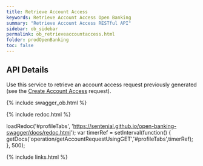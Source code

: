 ```yaml
---
title: Retrieve Account Access
keywords: Retrieve Account Access Open Banking 
summary: "Retrieve Account Access RESTful API"
sidebar: ob_sidebar
permalink: ob_retrieveaccountaccess.html
folder: prodOpenBanking
toc: false
---
```


## API Details

Use this service to retrieve an account access request previously generated (see the [Create Account Access](ob_createaccountaccess.html) request). 

{% include swagger_ob.html %}

<ul id="profileTabs" class="nav nav-tabs">
    
   
</ul>
 
 {% include redoc.html %}

loadRedoc('#profileTabs', 'https://sentenial.github.io/open-banking-swagger/docs/redoc.html');
var timerRef = setInterval(function() { getDocs('operation/getAccountRequestUsingGET','#profileTabs',timerRef); }, 500);

</script>


<div id="mydiv"></div>


</div>



</div>


{% include links.html %}